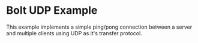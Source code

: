 # Bolt UDP Example

This example implements a simple ping/pong connection between a server and multiple clients using UDP as it's transfer protocol.